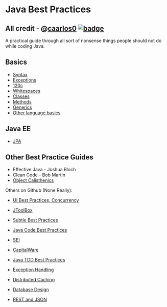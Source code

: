 # Java Best Practices

All credit - @[caarlos0](https://github.com/caarlos0) [![badge](https://img.shields.io/badge/BestPractices-v.0.0.1-red.svg)](https://github.com/vicky002/BestPractices)
----------------------------------------------------

A practical guide through all sort of nonsense things people should not do while coding Java.

## Basics
- [Syntax](https://github.com/vicky002/BestPractices/blob/master/Java/basics/syntax.md)
- [Exceptions](https://github.com/vicky002/BestPractices/blob/master/Java/basics/exceptions.md)
- [120c](https://github.com/vicky002/BestPractices/blob/master/Java/basics/120c.md)
- [Whitespaces](https://github.com/vicky002/BestPractices/blob/master/Java/basics/whitespaces.md)
- [Classes](https://github.com/vicky002/BestPractices/blob/master/Java/basics/classes.md)
- [Methods]()
- [Generics](https://github.com/vicky002/BestPractices/blob/master/Java/basics/generics.md)
- [Other language basics](https://github.com/vicky002/BestPractices/blob/master/Java/basics/other-language-basics.md)
## Java EE
- [JPA](https://github.com/vicky002/BestPractices/blob/master/Java/jee/jpa.md)


Other Best Practice Guides
--------------------------

* Effective Java - Joshua Bloch
* Clean Code - Bob Martin
* [Object Calisthenics](http://www.markhneedham.com/blog/2008/11/06/object-calisthenics-first-thoughts/)

Others on Github (None Really):
* [UI Best Practices, Concurrency](https://github.com/todd-cook/Java-Best-Practices-UI)
* [JToolBox](https://github.com/vmous/jToolbox)

* [Subtle Best Practices](http://blog.jooq.org/2013/08/20/10-subtle-best-practices-when-coding-java/)
* [Java Code Best Practices](https://sites.google.com/site/javatouch/javacode-bestpractices)
* [SEI](http://www.sei.cmu.edu/newsitems/Java-Guidelines-268.cfm?wt.ac=hpNews)
* [CapitalWare](http://www.capitalware.biz/dl/docs/WhitePaperJavaCodingPractices.pdf)
* [Java TDD Best Practices](http://technologyconversations.wordpress.com/2013/12/24/test-driven-development-tdd-best-practices-using-java-examples-2/)
* [Exception Handling](http://www.stumbleupon.com/su/7TmiTH/javarevisited.blogspot.com.au/2013/03/0-exception-handling-best-practices-in-Java-Programming.html#)

* [Distributed Caching](http://www.cacheonix.com/presentations/best_practices_for_scaling_java_applications_with_distributed_caching.pdf)
* [Database Design](http://www.javacodegeeks.com/2012/02/20-database-design-best-practices.html)
* [REST and JSON](http://www.java-tv.com/2013/07/16/best-practices-rest-json-api-design-for-java-developers/)
